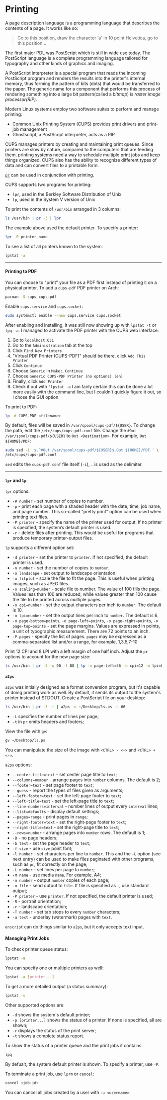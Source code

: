 # Printing

A page description language is a programming language that describes the
contents of a page. It works like so:

> Go to this position, draw the character 'a' in 10 point Helvetica, go to this
> position...

The first major PDL was PostScript which is still in wide use today. The
PostScript language is a complete programming language tailored for typography
and other kinds of graphics and imaging. 

A PostScript interpreter is a special program that reads the incoming
PostScript program and renders the results into the printer's internal memory,
thus forming the pattern of bits (dots) that would be transferred to the paper.
The generic name for a component that performs this process of rendering
something into a large bit pattern(called a *bitmap*) is *raster image
processor(RIP)*.

Modern Linux systems employ two software suites to perform and manage printing:
- Common Unix Printing System (CUPS) provides print drivers and print-job
  management
- Ghostscript, a PostScript interpreter, acts as a RIP

CUPS manages printers by creating and maintaining print queues. Since printers
are slow by nature, compared to the computers that are feeding them, printing
systems need a way to schedule multiple print jobs and keep things organized.
CUPS also has the ability to recognize different types of data and can convert
files to a printable form.

[`pr`](../text_manipulation/pr.md) can be used in conjunction with printing.

CUPS supports two programs for printing: 
- `lpr`, used in the Berkley Software Distribution of Unix
- `lp`, used in the System V version of Unix

To print the contents of `/usr/bin` arranged in 3 columns:

```bash
ls /usr/bin | pr -3 | lpr
```

The example above used the default printer. To specify a printer:

```bash
lpr -P printer_name
```

To see a list of all printers known to the system:

```bash
lpstat -a
```

---

#### Printing to PDF

You can choose to "print" your file as a PDF first instead of printing it on a
physical printer. To add a `cups-pdf` PDF printer on Arch:

```bash
pacman -S cups cups-pdf
```

Enable `cups.service` and `cups.socket`:

```bash
sudo systemctl enable --now cups.service cups.socket
```

After enabling and installing, it was still now showing up with `lpstat -t` or
`lpq -a`. I managed to activate the PDF printer with the CUPS web interface. 

1. Go to `localhost:631`
1. Go to the `Administration` tab at the top
1. Click `Find New Printers`
1. "Virtual PDF Printer (CUPS-PDF)" should be there, click `Add This Printer`
1. Click `Continue`
1. Choose `Generic` in `Make:`, `Continue`
1. Choose `Generic CUPS-PDF Printer (no options) (en)`
1. Finally, click `Add Printer`
1. Check it out with `'lpstat -a`
I am fairly certain this can be done a lot more easily with the command line,
but I couldn't quickly figure it out, so I chose the GUI option.

To print to PDF:

```bash
lp -d CUPS-PDF <filename>
```

By default, files will be saved in `/var/spool/cups-pdf/${USER}`. To change
the path, edit the `/etc/cups/cups-pdf.conf` file. Change the `#Out
/var/spool/cups-pdf/${USER}` to `Out <Destination>`. For example, `Out
${HOME}/PDF`:

```bash
sudo sed -i 's.^#Out /var/spool/cups-pdf/${USER}$.Out ${HOME}/PDF.' \
/etc/cups/cups-pdf.conf
```

`sed` edits the `cups-pdf.conf` file itself (`-i`), `.` is used as the
delimiter.

---

#### `lpr` and `lp`

`lpr` options:
- `-# number` - set number of copies to number.
- `-p` - print each page with a shaded header with the date, time, job name,
  and page number. This so-called "pretty print" option can be used when
  printing text files.
- `-P printer` - specify the name of the printer used for output. If no printer
  is specified, the system’s default printer is used.
- `-r` - delete files after printing. This would be useful for programs that
  produce temporary printer-output files.

`lp` supports a different option set:

- `-d printer` - set the printer to `printer`. If not specified, the default
  printer is used.
- `-n number` - set the number of copies to `number`.
- `-o landscape` - set output to landscape orientation.
- `-o fitplot` - scale the file to fit the page. This is useful when printing
  images, such as JPEG files.
- `-o scaling=number` - scale file to number. The value of 100 fills the page.
  Values less than 100 are reduced, while values greater than 100 cause the
  file to be printed across multiple pages.
- `-o cpi=number` - set the output characters per inch to `number`. The default
  is 10.
- `-o lpi=number` - set the output lines per inch to `number`. The default is
  6.
- `-o page-bottom=points`, `-o page-left=points`, `-o page-right=points`, `-o
  page-top=points` - set the page margins. Values are expressed in  points, a
  unit of typographic measurement. There are 72 points to an inch.
- `-P pages` - specify the list of pages. `pages` may be expressed as a
  comma-separated list and/or a range, for example, 1,3,5,7-10

Print 12 CPI and 8 LPI with a left margin of one half inch. Adjust the `pr`
options to account for the new page size:

```bash
ls /usr/bin | pr -4 -w 90 -l 88 | lp -o page-left=36 -o cpi=12 -o lpi=8
```

#### `a2ps`

`a2ps` was initially designed as a format conversion program, but it's capable
of doing printing work as well. By default, it sends its output to the system's
printer instead of STDOUT. Create a PostScript file on your desktop:

```bash
ls /usr/bin | pr -3 -t | a2ps -o ~/Desktop/ls.ps -L 66
```

- `-L` specifies the number of lines per page;
- `-t` in `pr` omits headers and footers;

View the file with `gv`:

```bash
gv ~/Desktop/ls.ps
```

You can manipulate the size of the image with `<CTRL> - <+>` and `<CTRL> +
<->`.

`a2ps` options:

- `--center-title=text` - set center page title to `text`;
- `--columns=number` - arrange pages into `number` columns. The default is 2;
- `--footer=text` - set page footer to `text`;
- `--guess` - report the types of files given as arguments;
- `--left-footer=text` - set the left-page footer to `text`;
- `--left-title=text` - set the left-page title to `text`;
- `--line-numbers=interval` - number lines of output every `interval` lines;
- `--list=defaults` - display default settings;
- `--pages=range` - print pages in `range`;
- `--right-footer=text` - set the right-page footer to `text`;
- `--right-title=text` - set the right-page title to `text`;
- `--rows=number` - arrange pages into `number` rows. The default is 1;
- `-B` - no page headers;
- `-b text` - set the page header to `text`;
- `-f size` - use `size` point font;
- `-l number` - set characters per line to `number`. This and the `-L` option
  (see next entry) can be used to make files paginated with other programs,
  such as `pr`, fit correctly on the page;
- `-L number` - set lines per page to `number`;
- `-M name` - use media `name`. For example, A4;
- `-n number` - output `number` copies of each page;
- `-o file` - send output to `file`. If file is specified as `-`, use standard
  output;
- `-P printer` - use `printer`. If not specified, the default printer is used;
- `-R` - portrait orientation;
- `-r` - landscape orientation;
- `-T number` - set tab stops to every `number` characters;
- `-u text` - underlay (watermark) pages with `text`.

`enscript` can do things similar to `a2ps`, but it only accepts text input.

#### Managing Print Jobs

To check printer queue status:
```bash
lpstat -a
```

You can specify one or multiple printers as well:
```bash
lpstat -a [printer...]
```

To get a more detailed output (a status summary):
```bash
lpstat -s
```

Other supported options are:
- `-d` shows the system's default printer;
- `-p [printer...]` shows the status of a printer. If none is specified, all
  are shown;
- `-r` displays the status of the print server;
- `-t` shows a complete status report.

To show the status of a printer queue and the print jobs it contains:
```bash
lpq
```

By defualt, the system default printer is shown. To specify a printer, use
`-P`.

To terminate a print job, use `lprm` or `cancel`:
```bash
cancel <job-id>
```

You can cancel all jobs created by a user with `-u <username>`.
